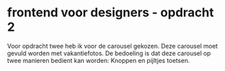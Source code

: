 # frontend voor designers - opdracht 2

Voor opdracht twee heb ik voor de carousel gekozen. Deze carousel moet gevuld worden met vakantiefotos. De bedoeling is dat deze carousel op twee manieren bedient kan worden: Knoppen en pijltjes toetsen.